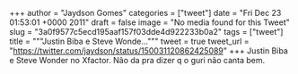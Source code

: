 
+++
author = "Jaydson Gomes"
categories = ["tweet"]
date = "Fri Dec 23 01:53:01 +0000 2011"
draft = false
image = "No media found for this Tweet"
slug = "3a0f9577c5ecd195aaf157f03dde4d922233b0a2"
tags = ["tweet"]
title = """Justin Biba e Steve Wonde..."""
tweet = true
tweet_url = "https://twitter.com/jaydson/status/150031120862425089"
+++
Justin Biba e Steve Wonder no Xfactor. Não da pra dizer q o guri não canta bem.
